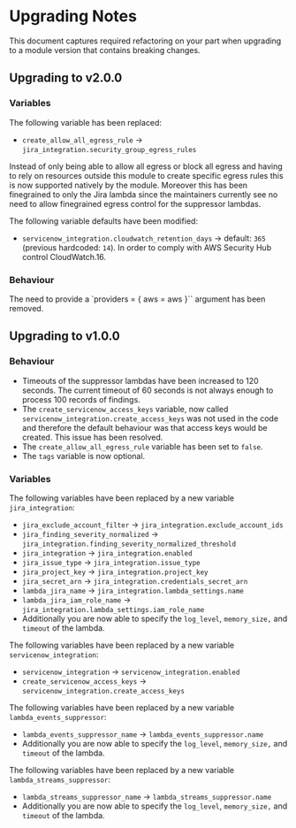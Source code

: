 # Upgrading Notes

This document captures required refactoring on your part when upgrading to a module version that contains breaking changes.

## Upgrading to v2.0.0

### Variables

The following variable has been replaced:

- `create_allow_all_egress_rule` -> `jira_integration.security_group_egress_rules`

Instead of only being able to allow all egress or block all egress and having to rely on resources outside this module to create specific egress rules this is now supported natively by the module. Moreover this has been finegrained to only the Jira lambda since the maintainers currently see no need to allow finegrained egress control for the suppressor lambdas.

The following variable defaults have been modified:

- `servicenow_integration.cloudwatch_retention_days` -> default: `365` (previous hardcoded: `14`). In order to comply with AWS Security Hub control CloudWatch.16.

### Behaviour

The need to provide a `providers = { aws = aws }`` argument has been removed.

## Upgrading to v1.0.0

### Behaviour

- Timeouts of the suppressor lambdas have been increased to 120 seconds. The current timeout of 60 seconds is not always enough to process 100 records of findings.
- The `create_servicenow_access_keys` variable, now called `servicenow_integration.create_access_keys` was not used in the code and therefore the default behaviour was that access keys would be created. This issue has been resolved.
- The `create_allow_all_egress_rule` variable has been set to `false`.
- The `tags` variable is now optional.

### Variables

The following variables have been replaced by a new variable `jira_integration`:

- `jira_exclude_account_filter` -> `jira_integration.exclude_account_ids`
- `jira_finding_severity_normalized` -> `jira_integration.finding_severity_normalized_threshold`
- `jira_integration` -> `jira_integration.enabled`
- `jira_issue_type` -> `jira_integration.issue_type`
- `jira_project_key` -> `jira_integration.project_key`
- `jira_secret_arn` -> `jira_integration.credentials_secret_arn`
- `lambda_jira_name` -> `jira_integration.lambda_settings.name`
- `lambda_jira_iam_role_name` -> `jira_integration.lambda_settings.iam_role_name`
- Additionally you are now able to specify the `log_level`, `memory_size,` and `timeout` of the lambda.

The following variables have been replaced by a new variable `servicenow_integration`:

- `servicenow_integration` -> `servicenow_integration.enabled`
- `create_servicenow_access_keys` -> `servicenow_integration.create_access_keys`

The following variables have been replaced by a new variable `lambda_events_suppressor`:

- `lambda_events_suppressor_name` -> `lambda_events_suppressor.name`
- Additionally you are now able to specify the `log_level`, `memory_size,` and `timeout` of the lambda.

The following variables have been replaced by a new variable `lambda_streams_suppressor`:

- `lambda_streams_suppressor_name` -> `lambda_streams_suppressor.name`
- Additionally you are now able to specify the `log_level`, `memory_size,` and `timeout` of the lambda.
